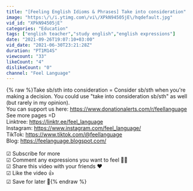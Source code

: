 ```yaml
---
title: "[Feeling English Idioms & Phrases] Take into consideration"
image: "https:\/\/i.ytimg.com\/vi\/XPkN94505jE\/hqdefault.jpg"
vid_id: "XPkN94505jE"
categories: "Education"
tags: ["english teacher","study english","english expressions"]
date: "2021-09-26T19:07:10+03:00"
vid_date: "2021-06-30T23:21:28Z"
duration: "PT1M14S"
viewcount: "33"
likeCount: "4"
dislikeCount: "0"
channel: "Feel Language"
---
```

{% raw %}Take sb/sth into consideration = Consider sb/sth when you're making a decision. You could use &quot;take into consideration sb/sth&quot; as well (but rarely in my opinion).<br />You can support us here: <a rel="nofollow" target="blank" href="https://www.donationalerts.com/r/feellanguage">https://www.donationalerts.com/r/feellanguage</a><br />See more pages =D<br />Linktree: <a rel="nofollow" target="blank" href="https://linktr.ee/feel_language">https://linktr.ee/feel_language</a><br />Instagram: <a rel="nofollow" target="blank" href="https://www.instagram.com/feel_language/">https://www.instagram.com/feel_language/</a><br />TikTok: <a rel="nofollow" target="blank" href="https://www.tiktok.com/@feellanguage">https://www.tiktok.com/@feellanguage</a><br />Blog: <a rel="nofollow" target="blank" href="https://feelanguage.blogspot.com/">https://feelanguage.blogspot.com/</a><br /><br />☑ Subscribe for more<br />☑ Comment any expressions you want to feel 👩‍🏫<br />☑ Share this video with your friends ♥<br />☑ Like the video 👍<br />☑ Save for later 📑{% endraw %}
